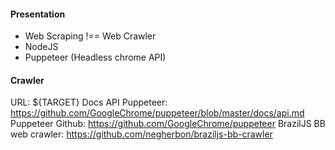 #### Presentation
- Web Scraping !== Web Crawler
- NodeJS
- Puppeteer (Headless chrome API)


#### Crawler
URL: ${TARGET}
Docs API Puppeteer: https://github.com/GoogleChrome/puppeteer/blob/master/docs/api.md
Puppeteer Github: https://github.com/GoogleChrome/puppeteer
BrazilJS BB web crawler: https://github.com/negherbon/braziljs-bb-crawler
